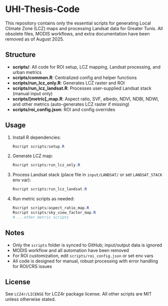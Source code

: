 # UHI-Thesis-Code

This repository contains only the essential scripts for generating Local Climate Zone (LCZ) maps and processing Landsat data for Greater Tunis. All obsolete files, MODIS workflows, and extra documentation have been removed as of August 2025.

## Structure
- **scripts/**: All code for ROI setup, LCZ mapping, Landsat processing, and urban metrics
- **scripts/common.R**: Centralized config and helper functions
- **scripts/run_lcz_only.R**: Generates LCZ raster and ROI
- **scripts/run_lcz_landsat.R**: Processes user-supplied Landsat stack (manual input only)
- **scripts/[metric]_map.R**: Aspect ratio, SVF, albedo, NDVI, NDBI, NDWI, and other metrics (auto-generates LCZ raster if missing)
- **scripts/roi_config.json**: ROI and config overrides

## Usage
1. Install R dependencies:
   ```powershell
   Rscript scripts/setup.R
   ```
2. Generate LCZ map:
   ```powershell
   Rscript scripts/run_lcz_only.R
   ```
3. Process Landsat stack (place file in `input/LANDSAT/` or set `LANDSAT_STACK` env var):
   ```powershell
   Rscript scripts/run_lcz_landsat.R
   ```
4. Run metric scripts as needed:
   ```powershell
   Rscript scripts/aspect_ratio_map.R
   Rscript scripts/sky_view_factor_map.R
   # ...other metric scripts
   ```

## Notes
- Only the `scripts` folder is synced to GitHub; input/output data is ignored
- MODIS workflow and all automation have been removed
- For ROI customization, edit `scripts/roi_config.json` or set env vars
- All code is designed for manual, robust processing with error handling for ROI/CRS issues

## License
See `LCZ4r/LICENSE` for LCZ4r package license. All other scripts are MIT unless otherwise stated.
